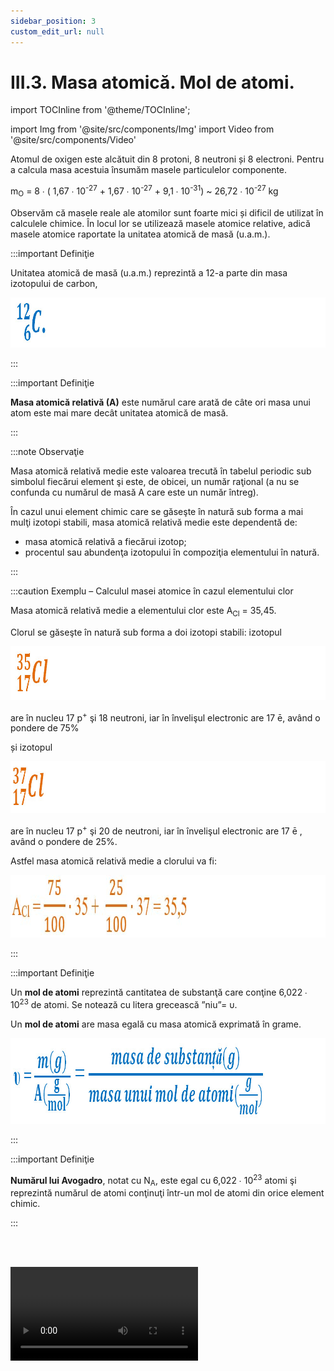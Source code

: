 ```yaml
---
sidebar_position: 3
custom_edit_url: null
---
```


# III.3. Masa atomică. Mol de atomi.


import TOCInline from '@theme/TOCInline';

<TOCInline toc={toc} />



import Img from '@site/src/components/Img'
import Video from '@site/src/components/Video'




Atomul de oxigen este alcătuit din 8 protoni, 8 neutroni și 8 electroni. Pentru a calcula masa acestuia însumăm masele particulelor componente.

m<sub>O</sub> = 8 ∙ ( 1,67 ∙ 10<sup>-27</sup> + 1,67 ∙ 10<sup>-27</sup> + 9,1 ∙ 10<sup>-31</sup>) ~ 26,72 ∙ 10<sup>-27</sup> kg

Observăm că masele reale ale atomilor sunt foarte mici și dificil de utilizat în calculele chimice. În locul lor se utilizează masele atomice relative, adică masele atomice raportate la unitatea atomică de masă (u.a.m.).




:::important Definiţie

Unitatea atomică de masă (u.a.m.) reprezintă a 12-a parte din masa izotopului de carbon, 


<Img className="img-responsive4" src="chimie/clasa7/capitolul3/3_3_Poza1_UnitateaAtomicaDeMasaACarbonului.jpg" width="1000" height="80" />



:::





:::important Definiţie

**Masa atomică relativă (A)** este numărul care arată de câte ori masa unui atom este mai mare decât unitatea atomică de masă.

:::

:::note Observaţie

Masa atomică relativă medie este valoarea trecută în tabelul periodic sub simbolul fiecărui element şi este, de obicei, un număr raţional (a nu se confunda cu numărul de masă A care este un număr întreg).
 
În cazul unui element chimic care se găseşte în natură sub forma a mai mulţi izotopi stabili, masa atomică relativă medie este dependentă de:

- masa atomică relativă a fiecărui izotop;
- procentul sau abundenţa izotopului în compoziţia elementului în natură.


:::






:::caution Exemplu – Calculul masei atomice în cazul elementului clor 


Masa atomică relativă medie a elementului clor este A<sub>Cl</sub> = 35,45.
 
Clorul se găseşte în natură sub forma a doi izotopi stabili: izotopul



<Img className="img-responsive4" src="chimie/clasa7/capitolul3/3_3_Poza2_IzotopulDeClor1.jpg" width="1000" height="86" />



are în nucleu 17 p<sup>+</sup> şi 18 neutroni, iar în învelişul electronic are 17 ē, având o pondere de 75% 

și izotopul 

<Img className="img-responsive4" src="chimie/clasa7/capitolul3/3_3_Poza3_IzotopulDeClor2.jpg" width="1000" height="83" />

  
are în nucleu 17 p<sup>+</sup> şi 20 de neutroni, iar în învelişul electronic are 17 ē , având o pondere de 25%.


Astfel masa atomică relativă medie a clorului va fi:


<Img className="img-responsive4" src="chimie/clasa7/capitolul3/3_3_Poza4_MasaAtomicaRelativaAClorului_vers2.jpg" width="1000" height="100" />


:::





:::important Definiţie

Un **mol de atomi** reprezintă cantitatea de substanţă care conţine 6,022 ∙ 10<sup>23</sup> de atomi. Se notează cu litera grecească ”niu”= υ.

Un **mol de atomi** are masa egală cu masa atomică exprimată în grame.


<Img className="img-responsive4" src="chimie/clasa7/capitolul3/3_3_Poza5_FormulaCalculAtomGram.jpg" width="1000" height="137" />

:::


:::important Definiţie

**Numărul lui Avogadro**, notat cu N<sub>A</sub>, este egal cu 6,022 ∙ 10<sup>23</sup> atomi şi reprezintă numărul de atomi conţinuţi într-un mol de atomi din orice element chimic.

:::




<br></br>

<Video src="https://www.youtube.com/embed/6SR5rKUYL7E" />


<br></br>




:::caution Problemă rezolvată

**1.** Cât este masa ce conține 4 moli de atomi de neon (A = 20 g/mol) ?


#### Rezolvare:


<Video src="https://www.youtube.com/embed/qJKosiM8P-s" />


Putem afla masa ori cu regula de trei simplă, ori cu formula numărului de moli: 


<Img className="img-responsive4" src="chimie/clasa7/capitolul3/3_3_Poza6_Rezolvare_ProblemaModel1_vers2.jpg" width="1000" height="476" />


:::


:::caution Problemă rezolvată

**2.** Câți moli de atomi sunt cuprinși în 33,6 g de Fe (A<sub>Fe</sub> = 56 g/mol) ?


#### Rezolvare:
 
<Img className="img-responsive4" src="chimie/clasa7/capitolul3/3_3_Poza7_Rezolvare_ProblemaModel2_vers2.jpg" width="1000" height="124" />


:::



:::caution Problemă rezolvată

**3.** Ce masă au 4 moli de Al (A<sub>Al</sub> = 27 g/mol) ?


#### Rezolvare:

m = υ ∙  A = 4 moli ∙ 27 g/mol = 108 g Al 


:::



:::caution Problemă rezolvată

**4.** Câți atomi se găsesc în 16g S (A<sub>S</sub> = 32 g/mol) ?


#### Rezolvare:


<Video src="https://www.youtube.com/embed/3xD5m-tdZI4" />


<br></br>


- Întâi aflăm nr. de moli cuprinși în 16g S: 


<Img className="img-responsive4" src="chimie/clasa7/capitolul3/3_3_Poza8_Rezolvare_ProblemaModel4_Partea1_vers2.jpg" width="1000" height="130" />


- Aflăm nr. de atomi de S, cu regula de trei simplă:

<Img className="img-responsive4" src="chimie/clasa7/capitolul3/3_3_Poza9_Rezolvare_ProblemaModel4_Partea2_vers2.jpg" width="1000" height="282" />

:::





<br></br>
<br></br>

